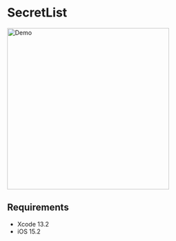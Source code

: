 # SecretList

<img src="Documentation/demo.gif" width="375" alt="Demo" />

## Requirements

* Xcode 13.2
* iOS 15.2
